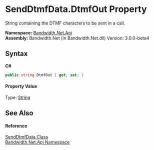 ﻿# SendDtmfData.DtmfOut Property 
 

String containing the DTMF characters to be sent in a call.

**Namespace:**&nbsp;<a href ="N_Bandwidth_Net_Api.md">Bandwidth.Net.Api</a><br />**Assembly:**&nbsp;Bandwidth.Net (in Bandwidth.Net.dll) Version: 3.0.0-beta4

## Syntax

**C#**<br />
``` C#
public string DtmfOut { get; set; }
```


#### Property Value
Type: <a href="http://msdn2.microsoft.com/en-us/library/s1wwdcbf" target="_blank">String</a>

## See Also


#### Reference
<a href ="T_Bandwidth_Net_Api_SendDtmfData.md">SendDtmfData Class</a><br /><a href ="N_Bandwidth_Net_Api.md">Bandwidth.Net.Api Namespace</a><br />